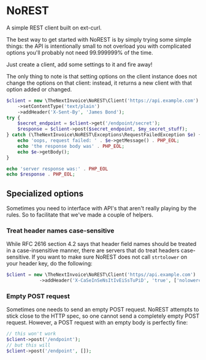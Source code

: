 # NoREST
A simple REST client built on ext-curl.

The best way to get started with NoREST is by simply trying some simple things: the API is intentionally
small to not overload you with complicated options you'll probably not need 99.999999% of the time.

Just create a client, add some settings to it and fire away!

The only thing to note is that setting options on the client instance does not change the options on that client:
instead, it returns a new client with that option added or changed.

```php
$client = new \TheNextInvoice\NoREST\Client('https://api.example.com')
    ->setContentType('text/plain')
    ->addHeader('X-Sent-By', 'James Bond');
try {
    $secret_endpoint = $client->get('/endpoint/secret');
    $response = $client->post($secret_endpoint, $my_secret_stuff);
} catch (\TheNextInvoice\NoREST\Exceptions\RequestFailedException $e) {
    echo 'oops, request failed: ' . $e->getMessage() . PHP_EOL;
    echo 'the response body was' . PHP_EOL;
    echo $e->getBody();
}

echo 'server response was:' . PHP_EOL
echo $response . PHP_EOL;
 ```

## Specialized options

Sometimes you need to interface with API's that aren't really playing by the rules. So to facilitate that we've made
a couple of helpers.

### Treat header names case-sensitive
While RFC 2616 section 4.2 says that header field names should be treated in a case-insensitive manner, there are
servers that do treat headers case-sensitive. If you want to make sure NoREST does not call `strtolower` on your header
key, do the following:
```php
$client = new \TheNextInvoice\NoREST\Client('https//api.example.com')
            ->addHeader('X-CaSeInSeNsItIvEiSsTuPiD', 'true', ['nolowercase' => true]);
```

### Empty POST request
Sometimes one needs to send an empty POST request. NoREST attempts to stick close to the HTTP spec, so
one cannot send a completely empty POST request. However, a POST request with an empty body is perfectly fine:
```php
// this won't work
$client->post('/endpoint');
// but this will
$client->post('/endpoint', []);
```
